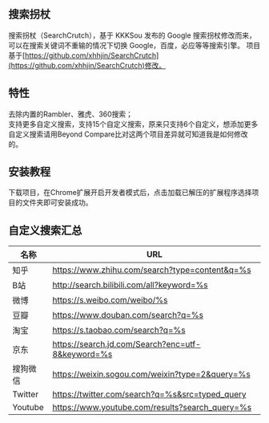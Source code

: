 ## 搜索拐杖
搜索拐杖（SearchCrutch），基于 KKKSou 发布的 Google 搜索拐杖修改而来，可以在搜索关键词不重输的情况下切换 Google，百度，必应等等搜索引擎。
项目基于[https://github.com/xhhjin/SearchCrutch](https://github.com/xhhjin/SearchCrutch)修改。
## 特性
去除内置的Rambler、雅虎、360搜索；  
支持更多自定义搜索，支持15个自定义搜索，原来只支持6个自定义，想添加更多自定义搜索请用Beyond Compare比对这两个项目差异就可知道我是如何修改的。
## 安装教程
下载项目，在Chrome扩展开启开发者模式后，点击加载已解压的扩展程序选择项目的文件夹即可安装成功。
## 自定义搜索汇总
名称|URL
-|-
知乎|https://www.zhihu.com/search?type=content&q=%s  
B站|http://search.bilibili.com/all?keyword=%s
微博|https://s.weibo.com/weibo/%s
豆瓣|https://www.douban.com/search?q=%s
淘宝|https://s.taobao.com/search?q=%s
京东|https://search.jd.com/Search?enc=utf-8&keyword=%s
搜狗微信|https://weixin.sogou.com/weixin?type=2&query=%s 
Twitter|https://twitter.com/search?q=%s&src=typed_query
Youtube|https://www.youtube.com/results?search_query=%s